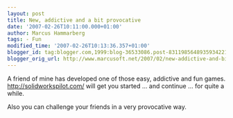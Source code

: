 ```yaml
---
layout: post
title: New, addictive and a bit provocative
date: '2007-02-26T10:11:00.000+01:00'
author: Marcus Hammarberg
tags: - Fun
modified_time: '2007-02-26T10:13:36.357+01:00'
blogger_id: tag:blogger.com,1999:blog-36533086.post-8311985648935934221
blogger_orig_url: http://www.marcusoft.net/2007/02/new-addictive-and-bit-provocative.html
---
```


A friend of mine has developed one of those easy, addictive and fun
games. <http://solidworkspilot.com/> will get you started ... and
continue ... for quite a while.

Also you can challenge your friends in a very provocative way.
